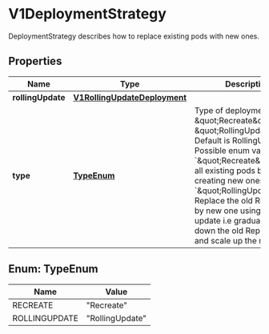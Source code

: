 

# V1DeploymentStrategy

DeploymentStrategy describes how to replace existing pods with new ones.
## Properties

Name | Type | Description | Notes
------------ | ------------- | ------------- | -------------
**rollingUpdate** | [**V1RollingUpdateDeployment**](V1RollingUpdateDeployment.md) |  |  [optional]
**type** | [**TypeEnum**](#TypeEnum) | Type of deployment. Can be \&quot;Recreate\&quot; or \&quot;RollingUpdate\&quot;. Default is RollingUpdate.  Possible enum values:  - &#x60;\&quot;Recreate\&quot;&#x60; Kill all existing pods before creating new ones.  - &#x60;\&quot;RollingUpdate\&quot;&#x60; Replace the old ReplicaSets by new one using rolling update i.e gradually scale down the old ReplicaSets and scale up the new one. |  [optional]



## Enum: TypeEnum

Name | Value
---- | -----
RECREATE | &quot;Recreate&quot;
ROLLINGUPDATE | &quot;RollingUpdate&quot;



